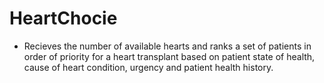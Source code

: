# HeartChocie
* Recieves the number of available hearts and ranks a set of patients in order of priority for a 
heart transplant based on patient state of health, cause of heart condition, urgency and patient health history. 
